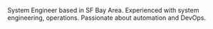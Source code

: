 System Engineer based in SF Bay Area. Experienced with system engineering, operations. Passionate about automation and DevOps.